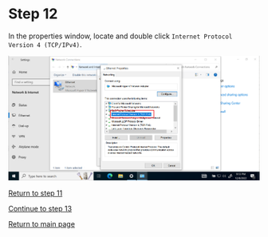 # Step 12

In the properties window, locate and double click `Internet Protocol Version 4 (TCP/IPv4)`.  

![ethernet-adapter-ipv4](/images/step13-dbclick-ipv4.PNG)  


[Return to step 11](/starthere/step11.md)  

[Continue to step 13](/starthere/step13.md)  

[Return to main page](/README.md)
